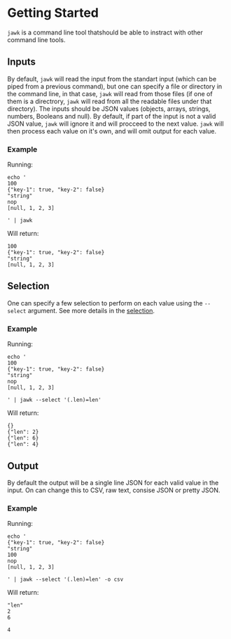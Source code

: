 # Getting Started
`jawk` is a command line tool thatshould be able to instract with other command line tools.
 
## Inputs
By default, `jawk` will read the input from the standart input (which can be piped from a previous command), but one can specify a file or directory in the command line, in that case, `jawk` will read from those files (if one of them is a directrory, `jawk` will read from all the readable files under that directory).
The inputs should be JSON values (objects, arrays, strings, numbers, Booleans and null). By default, if part of the input is not a valid JSON value, `jawk` will ignore it and will procceed to the next value.
`jawk` will then process each value on it's own, and will omit output for each value.

### Example
Running:
```
echo '
100
{"key-1": true, "key-2": false}    
"string"
nop
[null, 1, 2, 3]

' | jawk
```
Will return:
```
100
{"key-1": true, "key-2": false}
"string"
[null, 1, 2, 3]
```
## Selection
One can specify a few selection to perform on each value using the `--select` argument. See more details in the [selection](selection.md).
### Example
Running:
```
echo '
100
{"key-1": true, "key-2": false}    
"string"
nop
[null, 1, 2, 3]

' | jawk --select '(.len)=len'
```
Will return:
```
{}
{"len": 2}
{"len": 6}
{"len": 4}
```

## Output
By default the output will be a single line JSON for each valid value in the input. On can change this to CSV, raw text, consise JSON or pretty JSON.
### Example
Running:
```
echo '
{"key-1": true, "key-2": false}    
"string" 
100
nop
[null, 1, 2, 3]

' | jawk --select '(.len)=len' -o csv
```
Will return:
```
"len"
2
6

4
```
